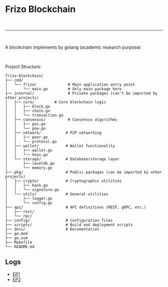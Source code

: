 # Frizo Blockchain

<br>

---

<br>

A blockchain implements by golang (academic research purpose)

<br>

Project Structure:

```
frizo-blockchain/
├── cmd/
│   └── frizo/              # Main application entry point
│       └── main.go         # Only main package here
├── internal/               # Private packages (can't be imported by other projects)
│   ├── core/         # Core blockchain logic
│   │   ├── block.go
│   │   ├── chain.go
│   │   └── transaction.go
│   ├── consensus/          # Consensus algorithms
│   │   ├── pos.go
│   │   └── pow.go
│   ├── network/           # P2P networking
│   │   ├── peer.go
│   │   └── protocol.go
│   ├── wallet/            # Wallet functionality
│   │   ├── wallet.go
│   │   └── keys.go
│   └── storage/           # Database/storage layer
│       ├── leveldb.go
│       └── memory.go
├── pkg/                   # Public packages (can be imported by other projects)
│   ├── crypto/            # Cryptographic utilities
│   │   ├── hash.go
│   │   └── signature.go
│   └── utils/             # General utilities
│       ├── logger.go
│       └── config.go
├── api/                   # API definitions (REST, gRPC, etc.)
│   ├── rest/
│   └── rpc/
├── config/                # Configuration files
├── scripts/               # Build and deployment scripts
├── docs/                  # Documentation
├── go.mod
├── go.sum
├── Makefile
└── README.md
```

## Logs

* [EP1](https://www.youtube.com/watch?v=oCm46sUILcs&list=PL0xRBLFXXsP6-hxQmCDcl_BHJMm0mhxx7&index=1&t=176s&ab_channel=AnthonyGG)
* [EP2](https://youtu.be/_f6SNxI2mog?list=PL0xRBLFXXsP6-hxQmCDcl_BHJMm0mhxx7&t=1924)